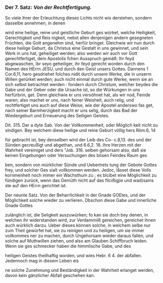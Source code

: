 <!--
OCR: content-0051.xml, content-0052.xml
Buchseite: 32,33
-->

### Der 7. Satz: *Von der Rechtfertigung.*


So viele ihrer der Erleuchtung dieses Lichts nicht wis derstehen, sondern dasselbe annehmen, in denen

wird eine heilige, reine und geistliche Geburt ges würket, welche Heiligkeit, Gerechtigkeit und Reis nigkeit, nebst allen denjenigen andern gesegneten Früchten, die Gott angenehm sind, herfür bringet. Gleichwie wir nun durch diese heilige Geburt, da Christus eine Gestalt in uns gewinnet, und sein Werk in uns hat, geheiliget werden; also werden wir auch vor Gott gerechtfertiget, dem Apostolis fchen Ausspruch gemäß: Ihr feyd abgewaschen, ibr seyo geheiliger, ihr feyd gerecht worden durch den Namen des HErrn JESU, und durch den Geist unsers Gottes. Dannens 1 Cor.6,11, hero gesdriehet folches nidit durch unsere Werke, die in unserm Willen gerürket werden; auch nicht einmal durch gute Werke, wenn sie an sich selbst betrachtet werden : fondern durch Christum, welcher beydes die Gabe und der Geber oder die Ursache ist, so die Würkungen in uns herfürbrin, get. Denn gleichwie er uns versöhnet hat, als wir nod, Feinde waren; also machet er uns, nach feiner Weisheit, auch relig, und rechtfertiget uns auch auf diese Weise, wie der Apostel anderswo fas get, nach seiner Barmherzigkeit macht er uns selig, durch das Bad der Wiedergeburt und Erneuerung des Seiligen Geistes.

Dit. 315. Der a dyte Sab. Von der Vollkommenheit, oder Möglich
keit nicht zu sindigen. Bey welchem diese heilige und reine Geburt völlig hers Röm.6, 14

für gebracht ist, bey denselben wird der Leib des Co- c.8,13. des und der Sünden gecreußigt und abgethan, und 6.6,2. 18. ihre Herzen mit der Wahrheit vereiniget und ders "Job. 316. selben gehorsam also, daß sie keinen Eingebungen oder Versuchungen des bösen Feindes Raum ges

ben, sondern von mürklicher Sünde und Uebertrets tung der Gebote Gottes frey, und solcher Ges sialt vollkommen werden. Jedoc, låsset diese Volls kornmenheit noch inimer ein Wachsthum zu ; es blcibet eine Möglichkeit zu fündigen zurück, wenn das Gemüth nicht auf das filcißigjie und wad)sams ste auf den HErrn gerichtet ist.

Der neunte Satz. Von der Beharrlichkeit in der Gnade GOEtes, und der Möglichkeit solche wieder
zu verlieren. Dbschon diese Gabe und innerliche Gnade Gottes

zulänglich ist, die Seligkeit auszuwürken; fo kan sie doch bey denen, in welchen ihr widerstanden wird, zur Verdammiiß gereichen, gereichet ihnen auch würklich darzu. Ueber dieses können solche, in welchem selbe nur zum Theil gewürfet hat, sie zu reinigen und zu heiligen, um sie immer vollkommes ner zu machen, durch Ungehorsam wieder daraus fallen, und solche auf Muthwillen ziehen, und also am Glauben Schiffbruch leiden. Wenn sie ges schmecker haben die himmlische Gabe, und des

heiligen Geistes theilhaftig worden, und wies Hebr. 6 4. der abfallen. Jedennoch mag in diesem Leben eis

ne solche Zunehmung und Beständigkeit in der
Wahrheit erlanget werden, davon kein gänzlicher
Abfall geschehen kan.
